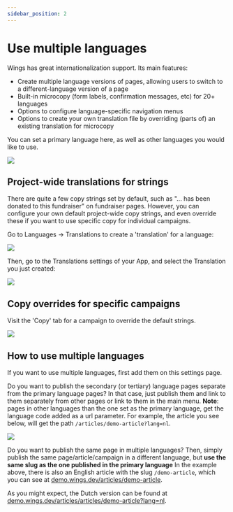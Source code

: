 ```yaml
---
sidebar_position: 2
---
```


# Use multiple languages

Wings has great internationalization support. Its main features:

- Create multiple language versions of pages, allowing users to switch to a different-language version of a page
- Built-in microcopy (form labels, confirmation messages, etc) for 20+ languages
- Options to configure language-specific navigation menus
- Options to create your own translation file by overriding (parts of) an existing translation for microcopy

You can set a primary language here, as well as other languages you would like to use.

![](https://screens.wings.dev/CleanShot-2020-10-31-at-10.44.29-2x-1604137489.png)

## Project-wide translations for strings

There are quite a few copy strings set by default, such as "... has been donated to this fundraiser" on fundraiser pages. However, you can configure your own default project-wide copy strings, and even override these if you want to use specific copy for individual campaigns.

Go to Languages -> Translations to create a 'translation' for a language:

![](https://screens.wings.dev/CleanShot-2020-10-31-at-10.58.32-2x-1604138327.png)

Then, go to the Translations settings of your App, and select the Translation you just created:

![](https://screens.wings.dev/CleanShot-2020-10-31-at-10.59.26-2x-1604138403.png)

## Copy overrides for specific campaigns

Visit the 'Copy' tab for a campaign to override the default strings.

![](https://screens.wings.dev/CleanShot-2020-10-31-at-11.01.13-2x-1604138508.png)

## How to use multiple languages

If you want to use multiple languages, first add them on this settings page.

Do you want to publish the secondary (or tertiary) language pages separate from the primary language pages? In that case, just publish them and link to them separately from other pages or link to them in the main menu. **Note**: pages in other languages than the one set as the primary language, get the language code added as a url parameter. For example, the article you see below, will get the path `/articles/demo-article?lang=nl`.

![](https://screens.wings.dev/CleanShot-2020-02-23-at-17.43.42-1582476248.png)

Do you want to publish the same page in multiple languages? Then, simply publish the same page/article/campaign in a different language, but **use the same slug as the one published in the primary language** In the example above, there is also an English article with the slug `/demo-article`, which you can see at [demo.wings.dev/articles/demo-article](https://demo.wings.dev/articles/demo-article).

As you might expect, the Dutch version can be found at [demo.wings.dev/articles/articles/demo-article?lang=nl](https://demo.wings.dev/articles/demo-article?lang=nl).

